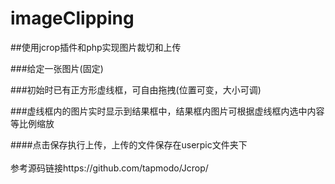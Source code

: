 # imageClipping
##使用jcrop插件和php实现图片裁切和上传
<br>

###给定一张图片(固定)

###初始时已有正方形虚线框，可自由拖拽(位置可变，大小可调)

###虚线框内的图片实时显示到结果框中，结果框内图片可根据虚线框内选中内容等比例缩放

####点击保存执行上传，上传的文件保存在userpic文件夹下
<br>
<br>
参考源码链接https://github.com/tapmodo/Jcrop/
